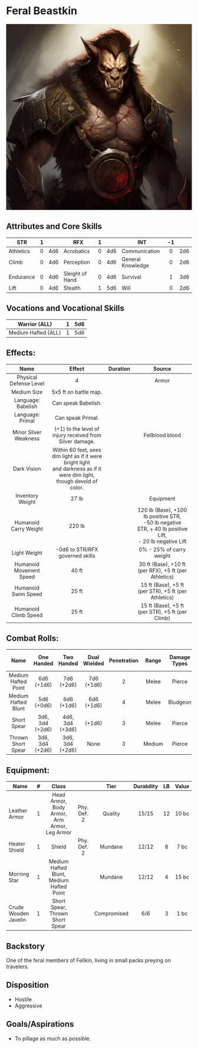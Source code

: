 # Feral Beastkin

![alt_text](FeralBeastkin.png)

## Attributes and Core Skills

| STR       | 1 |    | RFX             | 1 |    | INT               | -1 |    |
| --------- | :-: | :-: | --------------- | :-: | :-: | ----------------- | :-: | :-: |
| Athletics | 0 | 4d6 | Acrobatics      | 0 | 4d6 | Communication     | 0 | 2d6 |
| Climb     | 0 | 4d6 | Perception      | 0 | 4d6 | General Knowledge | 0 | 2d6 |
| Endurance | 0 | 4d6 | Sleight of Hand | 0 | 4d6 | Survival          | 1 | 3d6 |
| Lift      | 0 | 4d6 | Stealth         | 1 | 5d6 | Will              | 0 | 2d6 |

## Vocations and Vocational Skills

| Warrior {ALL}       | 1 | 5d6 |
| ------------------- | :-: | :-: |
| Medium Hafted {ALL} | 1 | 5d6 |

## Effects:

|          Name          |                                                            Effect                                                            | Duration |                                                       Source                                                       |
| :---------------------: | :--------------------------------------------------------------------------------------------------------------------------: | :------: | :-----------------------------------------------------------------------------------------------------------------: |
| Physical Defense Level |                                                              4                                                              |          |                                                        Armor                                                        |
|       Medium Size       |                                                    5x5 ft on battle map.                                                    |          |                                                                                                                    |
|   Language: Babelish   |                                                     Can speak Babelish.                                                     |          |                                                                                                                    |
|    Language: Primal    |                                                      Can speak Primal.                                                      |          |                                                                                                                    |
|  Minor Silver Weakness  |                                   (+1) to the level of injury received from Silver damage.                                   |          |                                                   Fellblood blood                                                   |
|       Dark Vision       | Within 60 feet, sees dim light as if it were bright light<br />and darkness as if it were dim light, though devoid of color. |          |                                                                                                                    |
|    Inventory Weight    |                                                            27 lb                                                            |          |                                                      Equipment                                                      |
|  Humanoid Carry Weight  |                                                            220 lb                                                            |          | 120 lb (Base), +100 lb positive STR,<br />-50 lb negative STR, + 40 lb positive Lift,<br />- 20 lb negative Lift |
|      Light Weight      |                                               -0d6 to STR/RFX governed skills                                               |          |                                              0% - 25% of carry weight                                              |
| Humanoid Movement Speed |                                                            40 ft                                                            |          |                                30 ft (Base), +10 ft (per RFX), +5 ft (per Athletics)                                |
|   Humanoid Swim Speed   |                                                            25 ft                                                            |          |                                15 ft (Base), +5 ft (per STR), +5 ft (per Athletics)                                |
|  Humanoid Climb Speed  |                                                            25 ft                                                            |          |                                  15 ft (Base), +5 ft (per STR), +5 ft (per Climb)                                  |

## Combat Rolls:

|        Name        |   One<br />Handed   |   Two<br />Handed   | Dual<br />Wielded | Penetration | Range | Damage<br />Types | Engageable<br />Opponents | Area Of<br />Effect | Resource<br />Class |
| :-----------------: | :------------------: | :------------------: | :---------------: | :---------: | :----: | :---------------: | :-----------------------: | :-----------------: | :-----------------: |
| Medium Hafted Point |   6d6<br />(+1d6)   |   7d6<br />(+2d6)   |  7d6<br />(+1d6)  |      2      | Melee |      Pierce      |           Rapid           |        None        |        None        |
| Medium Hafted Blunt |   5d6<br />(+0d6)   |   6d6<br />(+1d6)   |  6d6<br />(+1d6)  |      4      | Melee |     Bludgeon     |           Rapid           |        None        |        None        |
|     Short Spear     | 3d6, 3d4<br />(+2d6) | 4d6, 3d4<br />(+3d6) |      (+1d6)      |      3      | Melee |      Pierce      |        Spear Rapid        |        None        |        None        |
| Thrown Short Spear | 3d6, 3d4<br />(+2d6) | 3d6, 3d4<br />(+2d6) |       None       |      3      | Medium |      Pierce      |         Standard         |        None        |        None        |

## Equipment:

| Name                 | # |                    Class                    |            |    Tier    | Durability | LB | Value |
| -------------------- | :-: | :------------------------------------------: | :---------: | :---------: | :--------: | :-: | :---: |
| Leather Armor        | 1 | Head Armor, Body Armor, Arm Armor, Leg Armor | Phy. Def. 2 |   Quality   |   15/15   | 12 | 10 bc |
| Heater Shield        | 1 |                    Shield                    | Phy. Def. 2 |   Mundane   |   12/12   | 8 | 7 bc |
| Morning Star         | 1 |   Medium Hafted Blunt, Medium Hafted Point   |            |   Mundane   |   12/12   | 4 | 15 bc |
| Crude Wooden Javelin | 1 |       Short Spear, Thrown Short Spear       |            | Compromised |    6/6    | 3 | 1 bc |

## Backstory

One of the feral members of Fellkin, living in small packs preying on travelers.

## Disposition

- Hostile
- Aggressive

## Goals/Aspirations

- To pillage as much as possible.
